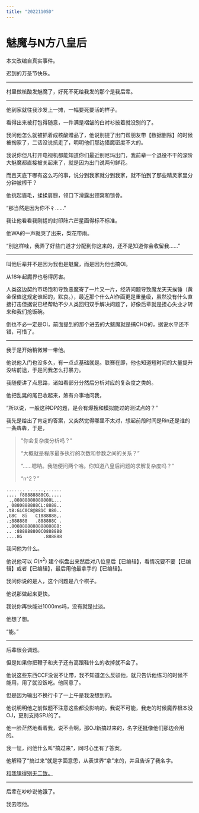 ```yaml
---
title: "20221105D"
---
```


# 魅魔与N方八皇后

本文改编自真实事件。

迟到的万圣节快乐。

-------

村里做核酸发魅魔了，好死不死给我发的那个是我后辈。

----------

他到家就往我沙发上一摊，一幅要死要活的样子。

看得出来被打包得随意，一件满是褶皱的白衬衫披着就没别的了。

我问他怎么就被抓着成核酸赠品了，他说别提了出门帮朋友带【数据删除】的时候被掏家了，二话没说抗走了，明明他们那边猎魔密度不大的。

我说你但凡打开电视机都能知道你们最近别尼玛出门，我前辈一个退役不干的深阶大魅魔都直接被关起来了，就是因为出门说两句鲜花。

而且天底下哪有这么巧的事，说分到我家就分到我家，就不怕到了那些精灵家里分分钟被榨干？

他挑起眉毛，揉揉肩膀，领口下滑露出颈窝和锁骨。

“那当然是因为你不彳……”

我让他看看我刚搓的封印阵六芒星画得标不标准。

他WA的一声就哭了出来，梨花带雨。

“别这样哇，我弄了好些门道才分配到你这来的，还不是知道你会收留我……”

------------

叫他后辈并不是因为我也是魅魔，而是因为他也搞OI。

从18年起魔界也卷得厉害。

人类这边契约市场饱和导致恶魔寄了一片又一片，经济问题导致魔龙天天挨锤（黄金保值这规定谁起的，默哀。），最近那个什么AI作画更是重量级，虽然没有什么直接打击但据说已经帮助不少人类回归双手解决问题了，好像后辈就是担心失业才转来和我们抢饭碗。

倒也不必一定是OI，前面提到的那个进去的大魅魔就是搞CHO的，据说水平还不错，可惜了。

---------------

我于是开始稍微带一带他。

他说他入门也没多久，有一点点基础就是。联赛在即，他也知道短时间的大量提升没啥前途，于是问我怎么打暴力。

我随便讲了点思路，诸如看部分分然后分析对应的复杂度之类的。

他把乱晃的尾巴收起来，煞有介事地问我，

“所以说，一般这种DP的题，是会有爆搜和模拟能过的测试点的？”

我先是给出了肯定的答案，又突然觉得哪里不太对，想起前段时间是Rin还是谁的一条犇犇，于是，

> "你会复杂度分析吗？"
>
> “大概就是程序最多执行的次数和参数之间的关系？”
>
> “……嗯呐。我随便问两个哈。你知道八皇后问题的求解复杂度吗？”
>
> “n^2？”

```
....... ......,......
.... f88888888CG,....
 .,88888888888888L...
, 0880888888CL:8888..
.t8:GiC0C8@881C 880..
,G8C  8i   C1888888,.
.;888888   .888888C .
..808888888888888888:
.. :888888800C0888888
....8G        .888888
```

我问他为什么。

他说他可以 $O(n^2)$ 建个棋盘出来然后对八位皇后【已编辑】，看情况要不要【已编辑】或者【已编辑】，最后用他最拿手的【已编辑】。

我问你说的是人，这个问题是八个棋子。

他说那做起来更快。

我说你再快能进1000ms吗，没有就是扯淡。

他想了想。

“能。”

-------------------

后辈很会调题。

但是如果你把鞭子和夹子还有高跟鞋什么的收掉就不会了。

他说这些东西CCF没说不让带，我不知道怎么反驳他，就只告诉他练习的时候不能用，用了就没饭吃。他同意了。

但是因为输出不换行卡了一上午是我没想到的。

他说明明他之前做题不注意这些都没影响的。我说不可能，我走的时候魔界根本没OJ，更别支持SPJ的了。

他一脸茫然地看着我，说不会啊，那OJ新搞过来的，名字还挺像他们那边会用的。

我一怔，问他什么叫“搞过来”，同时心里有了答案。

他解释了“搞过来”就是字面意思，从表世界“拿”来的，并且告诉了我名字。

[和我猜得别无二致。](https://darkbzoj.cc/)

-----------

后辈在吵吵说他饿了。

我去喂他。